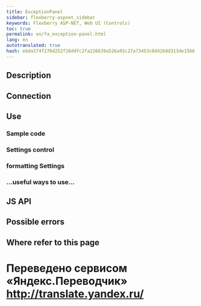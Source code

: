```yaml
--- 
title: ExceptionPanel 
sidebar: flexberry-aspnet_sidebar 
keywords: Flexberry ASP-NET, Web UI (Controls) 
toc: true 
permalink: en/fa_exception-panel.html 
lang: en 
autotranslated: true 
hash: ebda374f276d252f26ddfc2fa226639a526a93c27a73453c0d42b8d313de1566 
--- 
```


## Description 

## Connection 

## Use 

### Sample code 

### Settings control 

### formatting Settings 

### ...useful ways to use... 

## JS API 

## Possible errors 

## Where refer to this page 



 # Переведено сервисом «Яндекс.Переводчик» http://translate.yandex.ru/